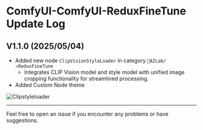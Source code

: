 # ComfyUI-ComfyUI-ReduxFineTune Update Log

## V1.1.0 (2025/05/04)  
  * Added new node `ClipVisionStyleLoader` in category `🧪AILab/⚛️ReduxFineTune`  
    - Integrates CLIP Vision model and style model with unified image cropping functionality for streamlined processing.
  * Added Custom Node theme

![Clipstyleloader](https://github.com/user-attachments/assets/ea1828c5-42cf-46de-b67c-479090f323c7)

---

Feel free to open an issue if you encounter any problems or have suggestions.  
